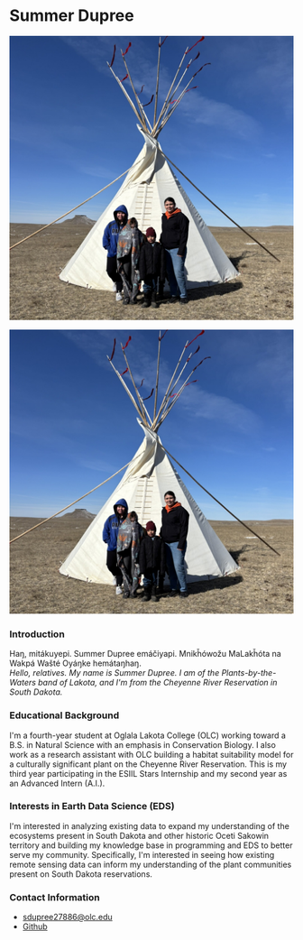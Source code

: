 # Summer Dupree

<img
  src="/img/IMG_6674.JPEG"
  alt="Wakíŋyan Páha, Wakpá Wašté Oyáŋke"
  height="50%">

![Wakíŋyan Aglípi, Wakíŋyan Páha, Wakpá Wašté Oyáŋke](/img/IMG_6674.JPEG)

### Introduction

Haŋ, mitákuyepi. Summer Dupree emáčiyapi. Mnikȟówožu MaLakȟóta na Wakpá Wašté Oyáŋke hemátaŋhaŋ. <br>
_Hello, relatives. My name is Summer Dupree. I am of the Plants-by-the-Waters band of Lakota, and I'm from the Cheyenne River Reservation in South Dakota._


### Educational Background

I'm a fourth-year student at Oglala Lakota College (OLC) working toward a B.S. in Natural Science with an emphasis in Conservation Biology. I also work as a research assistant with OLC building a habitat suitability model for a culturally significant plant on the Cheyenne River Reservation. This is my third year participating in the ESIIL Stars Internship and my second year as an Advanced Intern (A.I.).


### Interests in Earth Data Science (EDS)
I'm interested in analyzing existing data to expand my understanding of the ecosystems present in South Dakota and other historic Oceti Sakowin territory and building my knowledge base in programming and EDS to better serve my community. Specifically, I'm interested in seeing how existing remote sensing data can inform my understanding of the plant communities present on South Dakota reservations.


### Contact Information
* <sdupree27886@olc.edu>
* [Github](https://github.com/summer-dupree)
